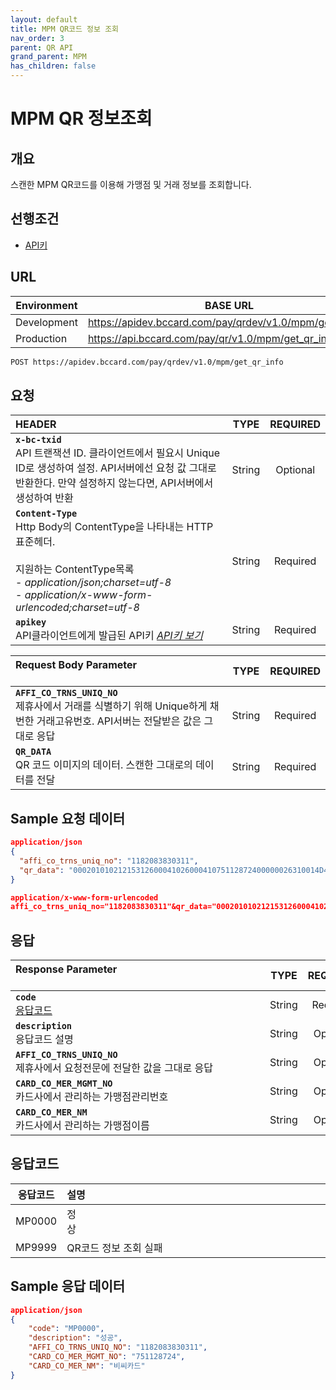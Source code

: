 ```yaml
---
layout: default
title: MPM QR코드 정보 조회
nav_order: 3
parent: QR API
grand_parent: MPM
has_children: false
---
```


# MPM QR 정보조회

## 개요

스캔한 MPM QR코드를 이용해 가맹점 및 거래 정보를 조회합니다.

## 선행조건

* [API키](../preview/previewIndex.html#api키)

## URL

| Environment | BASE URL                                                 |
| ----------- | -------------------------------------------------------- |
| Development | https://apidev.bccard.com/pay/qrdev/v1.0/mpm/get_qr_info |
| Production  | https://api.bccard.com/pay/qr/v1.0/mpm/get_qr_info       |

```html
POST https://apidev.bccard.com/pay/qrdev/v1.0/mpm/get_qr_info
```

## 요청

| HEADER                                                       |  TYPE  | REQUIRED |
| :----------------------------------------------------------- | :----: | :------: |
| **`x-bc-txid`** <br> API 트랜잭션 ID. 클라이언트에서 필요시 Unique ID로 생성하여 설정. API서버에선 요청 값 그대로 반환한다. 만약 설정하지 않는다면, API서버에서 생성하여 반환 | String | Optional |
| **`Content-Type`** <br> Http Body의 ContentType을 나타내는 HTTP표준헤더. <br><br> 지원하는 ContentType목록<br> - _application/json;charset=utf-8_ <br> - _application/x-www-form-urlencoded;charset=utf-8_ | String | Required |
| **`apikey`** <br> API클라이언트에게 발급된 API키 [_API키 보기_](../preview/previewIndex.html#api키) | String | Required |

| Request Body Parameter &nbsp;&nbsp;&nbsp;&nbsp;&nbsp;&nbsp;&nbsp;&nbsp;&nbsp;&nbsp;&nbsp;&nbsp;&nbsp;&nbsp;&nbsp;&nbsp;&nbsp;&nbsp;&nbsp;&nbsp;&nbsp;&nbsp;&nbsp;&nbsp;&nbsp;&nbsp;&nbsp;&nbsp;&nbsp;&nbsp;&nbsp;&nbsp;&nbsp;&nbsp;&nbsp;&nbsp;&nbsp;&nbsp;&nbsp;&nbsp;&nbsp;&nbsp;&nbsp;&nbsp;&nbsp;&nbsp;&nbsp;&nbsp;&nbsp;&nbsp;&nbsp;&nbsp;&nbsp;&nbsp;&nbsp;&nbsp;&nbsp;&nbsp;&nbsp;&nbsp;&nbsp;&nbsp;&nbsp;&nbsp;&nbsp;&nbsp;&nbsp;&nbsp;&nbsp;&nbsp;&nbsp;&nbsp;&nbsp;&nbsp;&nbsp; |  TYPE  | REQUIRED |
| :----------------------------------------------------------- | :----: | :------: |
| **`AFFI_CO_TRNS_UNIQ_NO`** <br> 제휴사에서 거래를 식별하기 위해 Unique하게 채번한 거래고유번호. API서버는 전달받은 값은 그대로 응답 | String | Required |
| **`QR_DATA`** <br> QR 코드 이미지의 데이터. 스캔한 그대로의 데이터를 전달 | String | Required |

## Sample 요청 데이터

```json
application/json
{
  "affi_co_trns_uniq_no": "1182083830311",
  "qr_data": "0002010102121531260004102600041075112872400000026310014D41000000140100509000000001520472105303410540432515802KR5910CleanTopia6010KYUNGGI-DO610513204625603090000000010515MQ202090000979306081000011407080000000164210002ko0104비씨카드0203경기도630439F0",
}
```

```json
application/x-www-form-urlencoded
affi_co_trns_uniq_no="1182083830311"&qr_data="0002010102121531260004102600041075112872400000026310014D41000000140100509000000001520472105303410540432515802KR5910CleanTopia6010KYUNGGI-DO610513204625603090000000010515MQ202090000979306081000011407080000000164210002ko0104비씨카드0203경기도630439F0"
```

## 응답

| Response Parameter &nbsp;&nbsp;&nbsp;&nbsp;&nbsp;&nbsp;&nbsp;&nbsp;&nbsp;&nbsp;&nbsp;&nbsp;&nbsp;&nbsp;&nbsp;&nbsp;&nbsp;&nbsp;&nbsp;&nbsp;&nbsp;&nbsp;&nbsp;&nbsp;&nbsp;&nbsp;&nbsp;&nbsp;&nbsp;&nbsp;&nbsp;&nbsp;&nbsp;&nbsp;&nbsp;&nbsp;&nbsp;&nbsp;&nbsp;&nbsp;&nbsp;&nbsp;&nbsp;&nbsp;&nbsp;&nbsp;&nbsp;&nbsp;&nbsp;&nbsp;&nbsp;&nbsp;&nbsp;&nbsp;&nbsp;&nbsp;&nbsp;&nbsp;&nbsp;&nbsp;&nbsp;&nbsp;&nbsp;&nbsp;&nbsp;&nbsp;&nbsp;&nbsp;&nbsp;&nbsp;&nbsp;&nbsp;&nbsp;&nbsp;&nbsp;&nbsp;&nbsp;&nbsp;&nbsp;&nbsp;&nbsp;&nbsp;&nbsp;&nbsp;&nbsp;&nbsp;&nbsp;&nbsp;&nbsp;&nbsp;&nbsp; |  TYPE  | REQUIRED |
| :----------------------------------------------------------- | :----: | :------: |
| **`code`** <br> [응답코드](#응답코드)                        | String | Required |
| **`description`** <br> 응답코드 설명                         | String | Optional |
| **`AFFI_CO_TRNS_UNIQ_NO`** <br> 제휴사에서 요청전문에 전달한 값을 그대로 응답 | String | Optional |
| **`CARD_CO_MER_MGMT_NO`** <br> 카드사에서 관리하는 가맹점관리번호 | String | Optional |
| **`CARD_CO_MER_NM`** <br> 카드사에서 관리하는 가맹점이름     | String | Optional |

## 응답코드

| 응답코드 | 설명                                                                                                                                                                                                                                                                                                                                                                                                                                                                                                                                                                   |
| :------: | :--------------------------------------------------------------------------------------------------------------------------------------------------------------------------------------------------------------------------------------------------------------------------------------------------------------------------------------------------------------------------------------------------------------------------------------------------------------------------------------------------------------------------------------------------------------------- |
|  MP0000  | 정상&nbsp;&nbsp;&nbsp;&nbsp;&nbsp;&nbsp;&nbsp;&nbsp;&nbsp;&nbsp;&nbsp;&nbsp;&nbsp;&nbsp;&nbsp;&nbsp;&nbsp;&nbsp;&nbsp;&nbsp;&nbsp;&nbsp;&nbsp;&nbsp;&nbsp;&nbsp;&nbsp;&nbsp;&nbsp;&nbsp;&nbsp;&nbsp;&nbsp;&nbsp;&nbsp;&nbsp;&nbsp;&nbsp;&nbsp;&nbsp;&nbsp;&nbsp;&nbsp;&nbsp;&nbsp;&nbsp;&nbsp;&nbsp;&nbsp;&nbsp;&nbsp;&nbsp;&nbsp;&nbsp;&nbsp;&nbsp;&nbsp;&nbsp;&nbsp;&nbsp;&nbsp;&nbsp;&nbsp;&nbsp;&nbsp;&nbsp;&nbsp;&nbsp;&nbsp;&nbsp;&nbsp;&nbsp;&nbsp;&nbsp;&nbsp;&nbsp;&nbsp;&nbsp;&nbsp;&nbsp;&nbsp;&nbsp;&nbsp;&nbsp;&nbsp;&nbsp;&nbsp;&nbsp;&nbsp;&nbsp;&nbsp; |
|  MP9999  | QR코드 정보 조회 실패                                                                                                                                                                                                                                                                                                                                                                                                                                                                                                                                                  |

## Sample 응답 데이터

```json
application/json
{
    "code": "MP0000",
    "description": "성공",
    "AFFI_CO_TRNS_UNIQ_NO": "1182083830311",
    "CARD_CO_MER_MGMT_NO": "751128724",
    "CARD_CO_MER_NM": "비씨카드"
}
```
